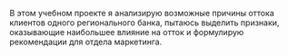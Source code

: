 В этом учебном проекте я анализирую возможные причины оттока клиентов одного регионального банка, пытаюсь выделить признаки, оказывающие наибольшее влияние на отток и формулирую рекомендации для отдела маркетинга.
